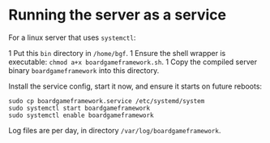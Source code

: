 # Running the server as a service

For a linux server that uses `systemctl`:

1 Put this `bin` directory in `/home/bgf`.
1 Ensure the shell wrapper is executable: `chmod a+x boardgameframework.sh`.
1 Copy the compiled server binary `boardgameframework` into this directory.

Install the service config, start it now, and ensure it starts on future reboots:

```
sudo cp boardgameframework.service /etc/systemd/system
sudo systemctl start boardgameframework
sudo systemctl enable boardgameframework
```

Log files are per day, in directory `/var/log/boardgameframework`.
